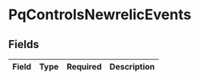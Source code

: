 # PqControlsNewrelicEvents


## Fields

| Field       | Type        | Required    | Description |
| ----------- | ----------- | ----------- | ----------- |